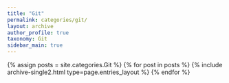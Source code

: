 ```yaml
---
title: "Git"
permalink: categories/git/
layout: archive
author_profile: true
taxonomy: Git
sidebar_main: true
---
```


{% assign posts = site.categories.Git %}
{% for post in posts %} {% include archive-single2.html type=page.entries_layout %} {% endfor %}
